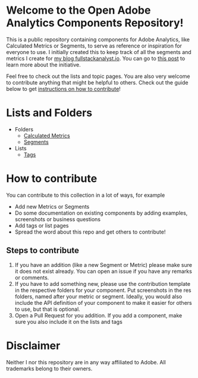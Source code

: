 # Welcome to the Open Adobe Analytics Components Repository!
This is a public repository containing components for Adobe Analytics, like Calculated Metrics or Segments, to serve as reference or inspiration for everyone to use. I initially created this to keep track of all the segments and metrics I create for [my blog fullstackanalyst.io](https://www.fullstackanalyst.io?r=g). You can go to [this post](https://www.fullstackanalyst.io/blog/adobe-analytics/call-for-contributions-introducing-the-open-adobe-analytics-component-repository/?r=g) to learn more about the initiative.

Feel free to check out the lists and topic pages. You are also very welcome to contribute anything that might be helpful to others. Check out the guide below to get [instructions on how to contribute](#how-to-contribute)!

# Lists and Folders
* Folders
  * [Calculated Metrics](Calculated%20Metrics/List%20of%20Calculated%20Metrics.md)
  * [Segments](Segments/List%20of%20Segments.md)
* Lists
  * [Tags](Tags.md)

# How to contribute
You can contribute to this collection in a lot of ways, for example
* Add new Metrics or Segments
* Do some documentation on existing components by adding examples, screenshots or business questions
* Add tags or list pages
* Spread the word about this repo and get others to contribute!

## Steps to contribute
1. If you have an addition (like a new Segment or Metric) please make sure it does not exist already. You can open an issue if you have any remarks or comments.
2. If you have to add something new, please use the contribution template in the respective folders for your component. Put screenshots in the res folders, named after your metric or segment. Ideally, you would also include the API definition of your component to make it easier for others to use, but that is optional.
3. Open a Pull Request for you addition. If you add a component, make sure you also include it on the lists and tags

# Disclaimer
Neither I nor this repository are in any way affiliated to Adobe. All trademarks belong to their owners.